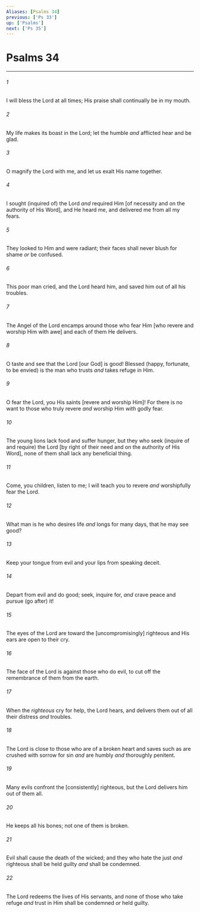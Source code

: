 ```yaml
---
Aliases: [Psalms 34]
previous: ['Ps 33']
up: ['Psalms']
next: ['Ps 35']
---
```

# Psalms 34

***














###### 1 






I will bless the Lord at all times; His praise shall continually be in my mouth. 













###### 2 






My life makes its boast in the Lord; let the humble _and_ afflicted hear and be glad. 













###### 3 






O magnify the Lord with me, and let us exalt His name together. 













###### 4 






I sought (inquired of) the Lord _and_ required Him [of necessity and on the authority of His Word], and He heard me, and delivered me from all my fears. 













###### 5 






They looked to Him and were radiant; their faces shall never blush for shame _or_ be confused. 













###### 6 






This poor man cried, and the Lord heard him, and saved him out of all his troubles. 













###### 7 






The Angel of the Lord encamps around those who fear Him [who revere and worship Him with awe] and each of them He delivers. 













###### 8 






O taste and see that the Lord [our God] is good! Blessed (happy, fortunate, to be envied) is the man who trusts _and_ takes refuge in Him. 













###### 9 






O fear the Lord, you His saints [revere and worship Him]! For there is no want to those who truly revere _and_ worship Him _with_ godly fear. 













###### 10 






The young lions lack food and suffer hunger, but they who seek (inquire of and require) the Lord [by right of their need and on the authority of His Word], none of them shall lack any beneficial thing. 













###### 11 






Come, you children, listen to me; I will teach you to revere _and_ worshipfully fear the Lord. 













###### 12 






What man is he who desires life _and_ longs for many days, that he may see good? 













###### 13 






Keep your tongue from evil and your lips from speaking deceit. 













###### 14 






Depart from evil and do good; seek, inquire for, _and_ crave peace and pursue (go after) it! 













###### 15 






The eyes of the Lord are toward the [uncompromisingly] righteous and His ears are open to their cry. 













###### 16 






The face of the Lord is against those who do evil, to cut off the remembrance of them from the earth. 













###### 17 






When the _righteous_ cry for help, the Lord hears, and delivers them out of all their distress _and_ troubles. 













###### 18 






The Lord is close to those who are of a broken heart and saves such as are crushed with sorrow for sin _and_ are humbly _and_ thoroughly penitent. 













###### 19 






Many evils confront the [consistently] righteous, but the Lord delivers him out of them all. 













###### 20 






He keeps all his bones; not one of them is broken. 













###### 21 






Evil shall cause the death of the wicked; and they who hate the just _and_ righteous shall be held guilty _and_ shall be condemned. 













###### 22 






The Lord redeems the lives of His servants, and none of those who take refuge _and_ trust in Him shall be condemned _or_ held guilty.
